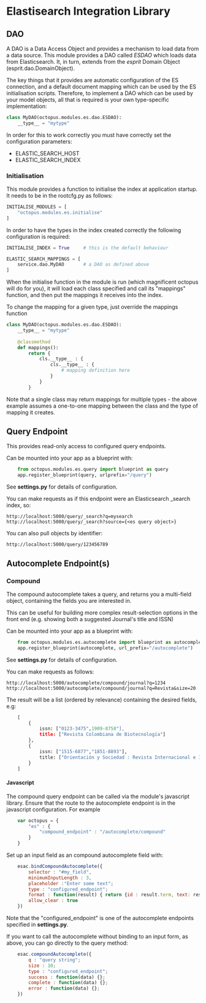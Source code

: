 # Elastisearch Integration Library

## DAO

A DAO is a Data Access Object and provides a mechanism to load data from a data source.  This module provides a DAO called *ESDAO* which
loads data from Elasticsearch.  It, in turn, extends from the *esprit* Domain Object (esprit.dao.DomainObject).

The key things that it provides are automatic configuration of the ES connection, and a default document mapping which
can be used by the ES initialisation scripts.  Therefore, to implement a DAO which can be used by your model objects, all
that is required is your own type-specific implementation:

```python
class MyDAO(octopus.modules.es.dao.ESDAO):
    __type__ = "mytype"
```

In order for this to work correctly you must have correctly set the configuration parameters:

* ELASTIC_SEARCH_HOST
* ELASTIC_SEARCH_INDEX

### Initialisation

This module provides a function to initialise the index at application startup.  It needs to be in the rootcfg.py as follows:

```python
INITIALISE_MODULES = [
    "octopus.modules.es.initialise"
]
```

In order to have the types in the index created correctly the following configuration is required:

```python
INITIALISE_INDEX = True     # this is the default behaviour

ELASTIC_SEARCH_MAPPINGS = [
    service.dao.MyDAO       # a DAO as defined above
]
```

When the initialise function in the module is run (which magnificent octopus will do for you), it will load each class specified
and call its "mappings" function, and then put the mappings it receives into the index.

To change the mapping for a given type, just override the mappings function

```python
class MyDAO(octopus.modules.es.dao.ESDAO):
    __type__ = "mytype"
    
    @classmethod
    def mappings():
        return {
            cls.__type__ : {
                cls.__type__ : {
                    # mapping definition here
                }
            }
        }
```

Note that a single class may return mappings for multiple types - the above example assumes a one-to-one mapping between 
the class and the type of mapping it creates.

## Query Endpoint

This provides read-only access to configured query endpoints.

Can be mounted into your app as a blueprint with:

```python
    from octopus.modules.es.query import blueprint as query
    app.register_blueprint(query, urlprefix="/query")
```

See **settings.py** for details of configuration.

You can make requests as if this endpoint were an Elasticsearch _search index, so:

    http://localhost:5000/query/_search?q=mysearch
    http://localhost:5000/query/_search?source={<es query object>}

You can also pull objects by identifier:

    http://localhost:5000/query/123456789

## Autocomplete Endpoint(s)

### Compound

The compound autocomplete takes a query, and returns you a multi-field object, containing the fields you are interested in.

This can be useful for building more complex result-selection options in the front end (e.g. showing both a suggested Journal's title and ISSN)

Can be mounted into your app as a blueprint with:

```python
    from octopus.modules.es.autocomplete import blueprint as autocomplete
    app.register_blueprint(autocomplete, url_prefix="/autocomplete")
```

See **settings.py** for details of configuration.

You can make requests as follows:

    http://localhost:5000/autocomplete/compound/journal?q=1234
    http://localhost:5000/autocomplete/compound/journal?q=Revista&size=20

The result will be a list (ordered by relevance) containing the desired fields, e.g:

```python
    [
        {
            issn: ["0123-3475",1909-8758"],
            title: ["Revista Colombiana de Biotecnología"]
        },
        {
            issn: ["1515-6877","1851-8893"],
            title: ["Orientación y Sociedad : Revista Internacional e Interdisciplinaria de Orientación Vocacional Ocupacional "]
        }
    ]
```

#### Javascript

The compound query endpoint can be called via the module's javascript library.  Ensure that the route to the autocomplete endpoint 
is in the javascript configuration.  For example

```javascript
    var octopus = {
        "es" : {
            "compound_endpoint" : "/autocomplete/compound"
        }
    }
```

Set up an input field as an compound autocomplete field with:

```javascript
    esac.bindCompoundAutocomplete({
        selector : "#my_field",
        minimumInputLength : 3,
        placeholder :"Enter some text";
        type : "configured_endpoint";
        format : function(result) { return {id : result.term, text: result.term} };
        allow_clear : true
    })
```

Note that the "configured_endpoint" is one of the autocomplete endpoints specified in **settings.py**.

If you want to call the autocomplete without binding to an input form, as above, you can go directly to the query method:

```javascript
    esac.compoundAutocomplete({
        q : "query string";
        size : 10;
        type : "configured_endpoint";
        success : function(data) {};
        complete : function(data) {};
        error : function(data) {};
    })
```